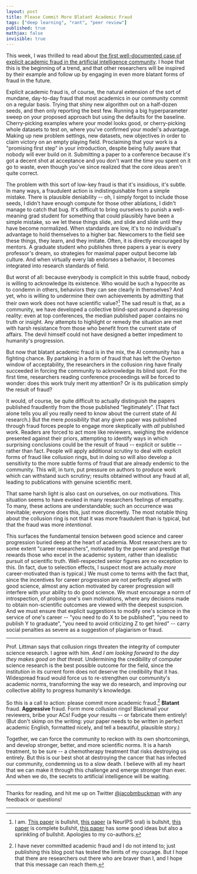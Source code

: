 ```yaml
---
layout: post
title: Please Commit More Blatant Academic Fraud
tags: ["deep learning", "rant", "peer review"]
published: true
mathjax: false
invisible: true
---
```


This week, I was thrilled to read about [the first well-documented case of explicit academic fraud in the artificial intelligence community](https://cacm.acm.org/magazines/2021/6/252840-collusion-rings-threaten-the-integrity-of-computer-science-research/fulltext#FNA).
I hope that this is the beginning of a trend, and that other researchers will be inspired by their example and follow up by engaging in even more blatant forms of fraud in the future.

Explicit academic fraud is, of course, the natural extension of the sort of mundane, day-to-day fraud that most academics in our community commit on a regular basis.
Trying that shiny new algorithm out on a half-dozen seeds, and then only reporting the best few.
Running a big hyperparameter sweep on your proposed approach but using the defaults for the baseline.
Cherry-picking examples where your model looks good, or cherry-picking whole datasets to test on, where you've confirmed your model's advantage.
Making up new problem settings, new datasets, new objectives in order to claim victory on an empty playing field.
Proclaiming that your work is a "promising first step" in your introduction, despite being fully aware that nobody will ever build on it.
Submitting a paper to a conference because it's got a decent shot at acceptance and you don't want the time you spent on it go to waste, even though you've since realized that the core ideas aren't quite correct.

The problem with this sort of low-key fraud is that it's insidious, it's subtle.
In many ways, a fraudulent action is indistinguishable from a simple mistake.
There is plausible deniability -- oh, I simply forgot to include those seeds, I didn't have enough compute for those other ablations, I didn't manage to catch that bug.
It's difficult to bring ourselves to punish a well-meaning grad student for something that could plausibly have been a simple mistake, so we let these things slide, and slide and slide until they have become normalized.
When standards are low, it's to no individual's advantage to hold themselves to a higher bar.
Newcomers to the field see these things, they learn, and they imitate.
Often, it is directly encouraged by mentors.
A graduate student who publishes three papers a year is every professor's dream, so strategies for maximal paper output become lab culture.
And when virtually every lab endorses a behavior, it becomes integrated into research standards of field.

But worst of all: because everybody is complicit in this subtle fraud, nobody is willing to acknowledge its existence.
Who would be such a hypocrite as to condemn in others, behaviors they can see clearly in themselves?
And yet, who is willing to undermine their own achievements by admitting that their own work does not have scientific value?[^0]
The sad result is that, as a community, we have developed a collective blind-spot around a depressing reality: even at top conferences, the median published paper contains no truth or insight.
Any attempts to highlight or remedy the situation are met with harsh resistance from those who benefit from the current state of affairs.
The devil himself could not have designed a better impediment to humanity's progression.

But now that blatant academic fraud is in the mix, the AI community has a fighting chance.
By partaking in a form of fraud that has left the Overton window of acceptability, the researchers in the collusion ring have finally succeeded in forcing the community to acknowledge its blind spot.
For the first time, researchers reading conference proceedings will be forced to wonder: does this work truly merit my attention?
Or is its publication simply the result of fraud?

It would, of course, be quite difficult to actually distinguish the papers published fraudlently from the those published "legitimately".
(That fact alone tells you all you really need to know about the current state of AI research.)
But the mere *possibility* that any given paper was published through fraud forces people to engage more skeptically with *all* published work.
Readers are forced to act more like reviewers, weighing the evidence presented against their priors, attempting to identify ways in which surprising conclusions could be the result of fraud -- explicit or subtle -- rather than fact.
People will apply additional scrutiny to deal with explicit forms of fraud like collusion rings, but in doing so will also develop a sensitivity to the more subtle forms of fraud that are already endemic to the community.
This will, in turn, put pressure on authors to produce work which can withstand such scrutiny; results obtained without any fraud at all, leading to publications with genuine scientific merit.

That same harsh light is also cast on ourselves, on our motivations.
This situation seems to have evoked in many researchers feelings of empathy.
To many, these actions are understandable; such an occurrence was inevitable; everyone does this, just more discreetly.
The most notable thing about the collusion ring is not that it was more fraudulent than is typical, but that the fraud was more *intentional*.

This surfaces the fundamental tension between good science and career progression buried deep at the heart of academia.
Most researchers are to some extent "career researchers", motivated by the power and prestige that rewards those who excel in the academic system, rather than idealistic pursuit of scientific truth.
Well-respected senior figures are no exception to this. (In fact, due to selection effects, I suspect most are actually *more* career-motivated than is typical.)
We must come to terms with the fact that, since the incentives for career progression are not perfectly aligned with good science, almost any action motivated by career progression will interfere with your ability to do good science.
We must encourage a norm of introspection, of probing one's own motivations, where any decisions made to obtain non-scientific outcomes are viewed with the deepest suspicion.
And we must ensure that explicit suggestions to modify one's science in the service of one's career -- "you need to do X to be published", "you need to publish Y to graduate", "you need to avoid criticizing Z to get hired" -- carry social penalties as severe as a suggestion of plagiarism or fraud.

---

Prof. Littman says that collusion rings threaten the integrity of computer science research.
I agree with him.
*And I am looking forward to the day they makes good on that threat.*
Undermining the credibility of computer science research is the best possible outcome for the field, since the institution in its current form does not deserve the credibility that it has.
Widespread fraud would force us to re-strengthen our community's academic norms, transforming the way we do research, and improving our collective ability to progress humanity's knowledge.

So this is a call to action: please commit more academic fraud.[^1]
**Blatant** fraud.
**Aggressive** fraud.
Form more collusion rings!
Blackmail your reviewers, bribe your ACs!
Fudge your results -- or fabricate them entirely!
(But don't skimp on the writing: your paper needs to be written in perfect academic English, formatted nicely, and tell a beautiful, plausible story.)

Together, we can force the community to reckon with its own shortcomings, and develop stronger, better, and more scientific norms.
It is a harsh treatment, to be sure -- a chemotherapy treatment that risks destroying us entirely.
But this is our best shot at destroying the cancer that has infected our community, condemning us to a slow death.
I believe with all my heart that we can make it through this challenge and emerge stronger than ever.
And when we do, the secrets to artificial intelligence will be waiting.

---

Thanks for reading, and hit me up on Twitter [@jacobmbuckman](https://twitter.com/jacobmbuckman) with any feedback or questions!

---

[^0]: I am. [This paper](https://www.aclweb.org/anthology/D16-1254.pdf) is bullshit, [this paper](https://proceedings.neurips.cc/paper/2018/hash/f02208a057804ee16ac72ff4d3cec53b-Abstract.html) (a NeurIPS oral) is bullshit, [this paper](https://openreview.net/pdf?id=S18Su--CW) is complete bullshit, [this paper](http://proceedings.mlr.press/v97/gelada19a/gelada19a.pdf) has some good ideas but also a sprinkling of bullshit. Apologies to my co-authors.
[^1]: I have never committed academic fraud and I do not intend to; just publishing this blog post has tested the limits of my courage. But I hope that there are researchers out there who are braver than I, and I hope that this message can reach them.
